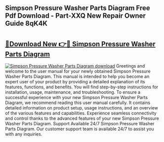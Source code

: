 ## Simpson Pressure Washer Parts Diagram Free Pdf Download - Part-XXQ New Repair Owner Guide 8qK4K

# <h2><a href="http://dfh718.blite.top/?on=Simpson+Pressure+Washer+Parts+Diagram">🔗Download New 👉🔴 Simpson Pressure Washer Parts Diagram</a></h2>

[![Simpson Pressure Washer Parts Diagram download](https://i.imgur.com/lujVjoI.png)](http://dfh718.blite.top/?on=Simpson+Pressure+Washer+Parts+Diagram)
Greetings and welcome to the user manual for your newly obtained Simpson Pressure Washer Parts Diagram. This manual is intended to help you become an expert user of your product by providing a detailed explanation of its features, functions, and benefits. You will find step-by-step instructions for installation, usage, maintenance, and troubleshooting. To ensure a successful experience with your new Simpson Pressure Washer Parts Diagram, we recommend reading this user manual carefully. It contains detailed information on product setup, usage instructions, and an overview of the various features and capabilities. Experience seamless connectivity and control thanks to the advanced features of your new Simpson Pressure Washer Parts Diagram. Support Available 24/7 Simpson Pressure Washer Parts Diagram. Our customer support team is available 24/7 to assist you with any inquiries.
